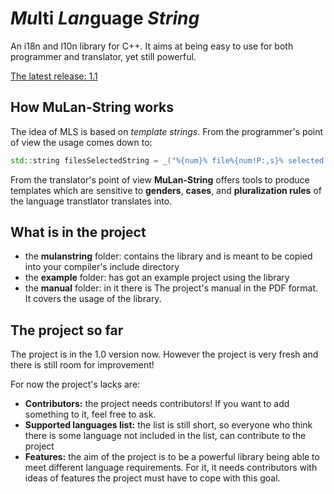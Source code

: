 #  *Mu*lti *Lan*guage *String*
An i18n and l10n library for C++. It aims at being easy to use for both programmer and translator, yet
still powerful. 

[The latest release: 1.1](https://github.com/felix-leg/mulan-string/releases/download/v1.1/mulan-string-1.1.tar.gz)

## How MuLan-String works
The idea of MLS is based on *template strings*. From the programmer's point of view the usage comes down to:
```c++
std::string filesSelectedString = _("%{num}% file%{num!P:,s}% selected.").apply("num", count).get();
```

From the translator's point of view **MuLan-String** offers tools to produce templates which are
sensitive to **genders**, **cases**, and **pluralization rules** of the language transtlator translates into. 

## What is in the project
* the **mulanstring** folder: contains the library and is meant to be copied into your compiler's include directory
* the **example** folder: has got an example project using the library
* the **manual** folder: in it there is The project's manual in the PDF format. It covers the usage of the library. 

## The project so far
The project is in the 1.0 version now. However the project is very fresh and there is still room for improvement!

For now the project's lacks are:
* **Contributors:** the project needs contributors! If you want to add something to it, feel free to ask.
* **Supported languages list:** the list is still short, so everyone who think there is some language not included in the list, can contribute to the project
* **Features:** the aim of the project is to be a powerful library being able to meet different language requirements. For it, it needs contributors with ideas of features the project must have to cope with this goal.
